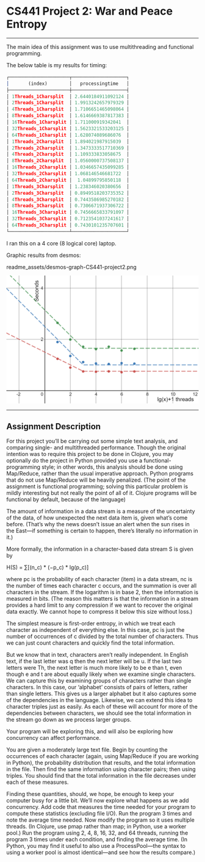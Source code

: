 # CS441 Project 2: War and Peace Entropy

----

The main idea of this assignment was to use multithreading and functional programming.

The below table is my results for timing:

```javascript
┌──────────────────────┬────────────────────┐
│       (index)        │   processingtime   │
├──────────────────────┼────────────────────┤
│ 1Threads_1Charsplit  │ 2.6440184911092124 │
│ 2Threads_1Charsplit  │ 1.9913242657979329 │
│ 4Threads_1Charsplit  │ 1.7106651465098064 │
│ 8Threads_1Charsplit  │ 1.6146669387817383 │
│ 16Threads_1Charsplit │ 1.711000919342041  │
│ 32Threads_1Charsplit │ 1.5623321533203125 │
│ 64Threads_1Charsplit │ 1.628074089686076  │
│ 1Threads_2Charsplit  │ 1.894021987915039  │
│ 2Threads_2Charsplit  │ 1.3473333517710369 │
│ 4Threads_2Charsplit  │ 1.109333833058675  │
│ 8Threads_2Charsplit  │ 1.0560000737508137 │
│ 16Threads_2Charsplit │ 1.0346657435099285 │
│ 32Threads_2Charsplit │ 1.068146546681722  │
│ 64Threads_2Charsplit │  1.04899795850118  │
│ 1Threads_3Charsplit  │ 1.238346020380656  │
│ 2Threads_3Charsplit  │ 0.8949518203735352 │
│ 4Threads_3Charsplit  │ 0.7443586985270182 │
│ 8Threads_3Charsplit  │ 0.7306671937306722 │
│ 16Threads_3Charsplit │ 0.7456665833791097 │
│ 32Threads_3Charsplit │ 0.7123541037241617 │
│ 64Threads_3Charsplit │ 0.7430101235707601 │
└──────────────────────┴────────────────────┘
```

I ran this on a 4 core (8 logical core) laptop.

Graphic results from desmos:

readme_assets/desmos-graph-CS441-project2.png

![desmos graph](readme_assets/desmos-graph-CS441-project2.png?raw=true)

----

## Assignment Description

For this project you’ll be carrying out some simple text analysis, and comparing single- and multithreaded performance. Though the original intention was to require this project to be done in Clojure, you may optionally do the project in Python provided you use a functional-programming style; in other words, this analysis should be done using Map/Reduce, rather than the usual imperative approach. Python programs that do not use Map/Reduce will be heavily penalized. (The point of the assignment is functional programming; solving this particular problem is mildly interesting but not really the point of all of it. Clojure programs will be functional by default, because of the language)

The amount of information in a data stream is a measure of the uncertainty of the data, of how unexpected the next data item is, given what’s come before. (That’s why the news doesn’t issue an alert when the sun rises in the East—if something is certain to happen, there’s literally no information in it.)

More formally, the information in a character-based data stream S is given by

H(S) = ∑[(n_c) \* (−p_c) \* lg(p_c)]

where pc is the probability of each character (item) in a data stream, nc is the number of times each character c occurs, and the summation is over all characters in the stream. If the logarithm is in base 2, then the information is measured in bits. (The reason this matters is that the information in a stream provides a hard limit to any compression if we want to recover the original data exactly. We cannot hope to compress it below this size without loss.)

The simplest measure is first-order entropy, in which we treat each character as independent of everything else. In this case, pc is just the number of occurrences of c divided by the total number of characters. Thus we can just count characters and quickly find the total information.

But we know that in text, characters aren’t really independent. In English text, if the last letter was q then the next letter will be u. If the last two letters were Th, the next letter is much more likely to be e than t, even though e and t are about equally likely when we examine single characters. We can capture this by examining groups of characters rather than single characters. In this case, our ‘alphabet’ consists of pairs of letters, rather than single letters. This gives us a larger alphabet but it also captures some of the dependencies in the language. Likewise, we can extend this idea to character triples just as easily. As each of these will account for more of the dependencies between characters, we should see the total information in the stream go down as we process larger groups.

Your program will be exploring this, and will also be exploring how concurrency can affect performance.

You are given a moderately large text file. Begin by counting the occurrences of each character (again, using Map/Reduce if you are working in Python), the probability distribution that results, and the total information in the file. Then find the same information using character pairs; then using triples. You should find that the total information in the file decreases under each of these measures.

Finding these quantities, should, we hope, be enough to keep your computer busy for a little bit. We’ll now explore what happens as we add concurrency. Add code that measures the time needed for your program to compute these statistics (excluding file I/O). Run the program 3 times and note the average time needed. Now modify the program so it uses multiple threads. (In Clojure, use pmap rather than map; in Python, use a worker pool.) Run the program using 2, 4, 8, 16, 32, and 64 threads, running the  program 3 times under each condition, and finding the average time. (In Python, you may find it useful to also use a ProcessPool—the syntax to using a worker pool is almost identical—and see how the results compare.)
